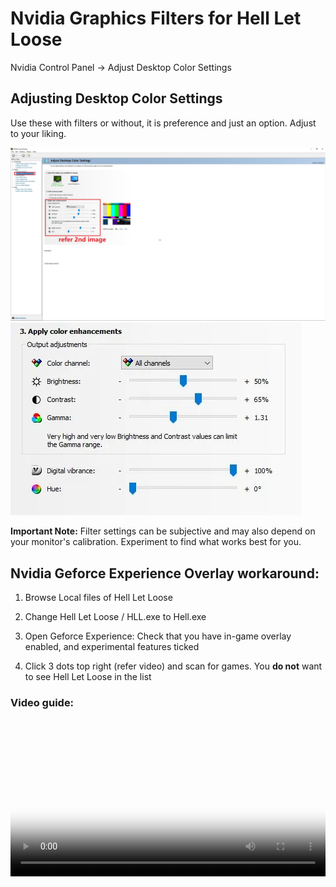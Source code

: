 # Nvidia Graphics Filters for Hell Let Loose

Nvidia Control Panel -> Adjust Desktop Color Settings

## Adjusting Desktop Color Settings

Use these with filters or without, it is preference and just an option. Adjust to your liking.

![Show Location of settings in Nvidia Control Panel](images/Digital_Vibrance.JPG "Nvidia Control Panel")
![Example of Apply Color enhancements](images/Nvidia_Adjust_Desktop_Color_Settings.webp "Settings adjustment")


**Important Note:** Filter settings can be subjective and may also depend on your monitor's calibration. Experiment to find what works best for you.

## Nvidia Geforce Experience Overlay workaround:

1. Browse Local files of Hell Let Loose

1. Change Hell Let Loose / HLL.exe to Hell.exe

1. Open Geforce Experience: Check that you have in-game overlay enabled, and experimental features ticked
  
1. Click 3 dots top right (refer video) and scan for games. You **do not** want to see Hell Let Loose in the list

### Video guide:

<video width="100%" controls poster="../videos/nvidia_hll_wa_TN.png">
  <source src="../videos/nvidia_hll_wa.mp4" type="video/mp4">
  Your browser does not support the video tag.
</video>
